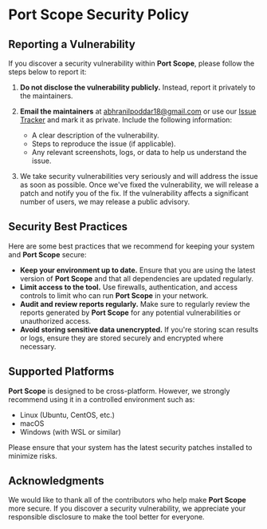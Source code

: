 # Port Scope Security Policy

## Reporting a Vulnerability

If you discover a security vulnerability within **Port Scope**, please follow the steps below to report it:

1. **Do not disclose the vulnerability publicly.** Instead, report it privately to the maintainers.
   
2. **Email the maintainers** at [abhranilpoddar18@gmail.com](mailto:abhranilpoddar18@gmail.com) or use our [Issue Tracker](https://github.com/Abhranil2003/Port-Scope/issues) and mark it as private. Include the following information:
   - A clear description of the vulnerability.
   - Steps to reproduce the issue (if applicable).
   - Any relevant screenshots, logs, or data to help us understand the issue.
   
3. We take security vulnerabilities very seriously and will address the issue as soon as possible. Once we've fixed the vulnerability, we will release a patch and notify you of the fix. If the vulnerability affects a significant number of users, we may release a public advisory.

## Security Best Practices

Here are some best practices that we recommend for keeping your system and **Port Scope** secure:

- **Keep your environment up to date.** Ensure that you are using the latest version of **Port Scope** and that all dependencies are updated regularly.
- **Limit access to the tool.** Use firewalls, authentication, and access controls to limit who can run **Port Scope** in your network.
- **Audit and review reports regularly.** Make sure to regularly review the reports generated by **Port Scope** for any potential vulnerabilities or unauthorized access.
- **Avoid storing sensitive data unencrypted.** If you're storing scan results or logs, ensure they are stored securely and encrypted where necessary.

## Supported Platforms

**Port Scope** is designed to be cross-platform. However, we strongly recommend using it in a controlled environment such as:
- Linux (Ubuntu, CentOS, etc.)
- macOS
- Windows (with WSL or similar)

Please ensure that your system has the latest security patches installed to minimize risks.

## Acknowledgments

We would like to thank all of the contributors who help make **Port Scope** more secure. If you discover a security vulnerability, we appreciate your responsible disclosure to make the tool better for everyone.

